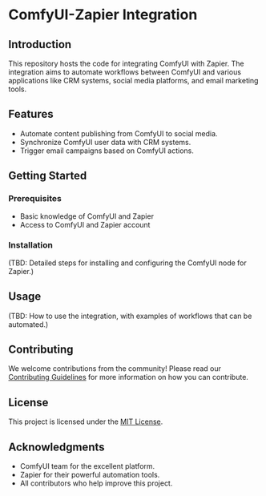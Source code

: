 # ComfyUI-Zapier Integration

## Introduction
This repository hosts the code for integrating ComfyUI with Zapier. The integration aims to automate workflows between ComfyUI and various applications like CRM systems, social media platforms, and email marketing tools.

## Features
- Automate content publishing from ComfyUI to social media.
- Synchronize ComfyUI user data with CRM systems.
- Trigger email campaigns based on ComfyUI actions.

## Getting Started
### Prerequisites
- Basic knowledge of ComfyUI and Zapier
- Access to ComfyUI and Zapier account

### Installation
(TBD: Detailed steps for installing and configuring the ComfyUI node for Zapier.)

## Usage
(TBD: How to use the integration, with examples of workflows that can be automated.)

## Contributing
We welcome contributions from the community! Please read our [Contributing Guidelines](CONTRIBUTING.md) for more information on how you can contribute.

## License
This project is licensed under the [MIT License](LICENSE).

## Acknowledgments
- ComfyUI team for the excellent platform.
- Zapier for their powerful automation tools.
- All contributors who help improve this project.
